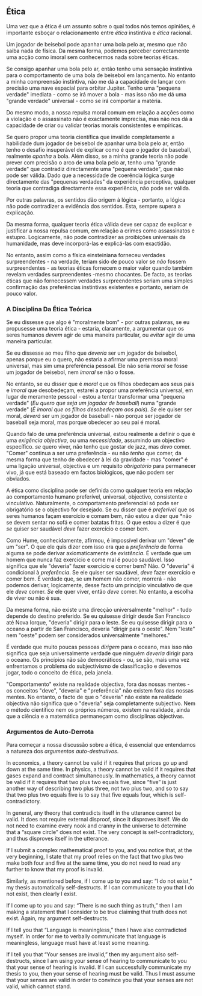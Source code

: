 ## Ética

Uma vez que a ética é um assunto sobre o qual todos nós temos opiniões, é importante esboçar o relacionamento entre *ética* instintiva e *ética* racional.

Um jogador de beisebol pode apanhar uma bola pelo ar, mesmo que não saiba nada de física. Da mesma forma, podemos perceber correctamente uma acção como imoral sem conhecermos nada sobre teorias éticas.

Se consigo apanhar uma bola pelo ar, então tenho uma sensação instintiva para o comportamento de uma bola de beisebol em lançamento. No entanto a minha compreensão instintiva, não me dá a capacidade de lançar com precisão uma nave espacial para orbitar Jupiter. Tenho uma "pequena verdade" imediata - como se irá mover a bola - mas isso não me dá uma "grande verdade" universal - como se irá comportar a matéria.

Do mesmo modo, a nossa repulsa moral comum em relação a acções como a violação e o assassinato não é exactamente imprecisa, mas não nos dá a capacidade de criar ou validar teorias morais consistentes e empíricas.

Se quero propor uma teoria científica que invalide completamente a habilidade dum jogador de beisebol de apanhar uma bola pelo ar, então tenho o desafio insuperável de explicar como é que o jogador de baseball, realmente *apanha* a bola. Além disso, se a minha grande teoria não pode prever com precisão o arco de uma bola pelo ar, tenho uma "grande verdade" que contradiz directamente uma "pequena verdade", que não pode ser válida. Dado que a necessidade de coerência lógica surge directamente das "pequenas verdades" da experiência perceptiva, qualquer teoria que contradiga directamente essa experiência, não pode ser válida.

Por outras palavras, os sentidos dão origem à lógica - portanto, a lógica não pode contradizer a evidência dos sentidos. Esta, sempre supera a explicação.

Da mesma forma, qualquer teoria ética válida deve ser capaz de explicar e justificar a nossa repulsa comum, em relação a crimes como assassinatos e estupro. Logicamente, não pode contradizer as proibições universais da humanidade, mas deve incorporá-las e explicá-las com exactidão.

No entanto, assim como a física einsteiniana forneceu verdades surpreendentes - na verdade, teriam sido de pouco valor se *não* fossem surpreendentes - as teorias éticas fornecem o maior valor quando também revelam verdades surpreendentes -mesmo chocantes. De facto, as teorias éticas que não fornecessem verdades surpreendentes seriam uma simples confirmação das preferências instintivas existentes e portanto, seriam de pouco valor.

### A Disciplina Da Ética Teórica

Se eu dissesse que algo é "moralmente bom" - por outras palavras, se eu propusesse uma teoria ética - estaria, claramente, a argumentar que os seres humanos *devem* agir de uma maneira particular, ou *evitar* agir de uma maneira particular.

Se eu dissesse ao meu filho que *deveria* ser um jogador de beisebol, apenas porque eu o quero, não estaria a afirmar uma premissa moral universal, mas sim uma preferência pessoal. Ele não seria *moral* se fosse um jogador de beisebol, nem *imoral* se não o fosse.

No entanto, se eu disser que é *moral* que os filhos obedeçam aos seus pais e *imoral* que desobedeçam, estarei a propor uma preferência universal, em lugar de meramente pessoal - estou a tentar transformar uma "pequena verdade" (*Eu quero que seja um jogador de baseball*) numa "grande verdade" (*É imoral que os filhos desobedeçam aos pais*). *Se* ele quiser ser moral, *deverá* ser um jogador de baseball - não porque ser jogador de baseball seja moral, mas porque obedecer ao seu pai é moral.

Quando falo de uma preferência universal, estou realmente a definir o que é uma *exigência objectiva*, ou uma *necessidade*, assumindo um objectivo específico. *se* quero viver, não tenho que gostar de jazz, mas *devo* comer. "Comer" continua a ser uma preferência - eu não *tenho* que comer, da mesma forma que tenho de obedecer à lei da gravidade - mas "comer" é uma ligação universal, objectiva e um requisito *obrigatório* para permanecer vivo, já que está baseado em factos biológicos, que não podem ser obviados.

A ética como disciplina pode ser definida como qualquer teoria em relação ao comportamento humano preferível, universal, objectivo, consistente e vinculativo. Naturalmente, o comportamento preferencial só pode ser obrigatório se o objectivo for desejado. Se eu disser que é *preferível* que os seres humanos façam exercício e comam bem, não estou a dizer que *não se devem sentar no sofá e comer batatas fritas. O que estou a dizer é que *se* quiser ser saudável *deve* fazer exercício e comer bem.</p> 

Como Hume, conhecidamente, afirmou, é impossível derivar um "dever" de um "ser". O que ele quis dizer com isso era que a *preferência* de forma alguma se pode derivar axiomaticamente de *existência*. É verdade que um homem que nunca faz exercício e come mal é pouco saudável. Isso significa que ele "deveria" fazer exercício e comer bem? Não. O "deveria" é condicional à *preferência*. Se ele quiser ser saudável, *deve* fazer exercício e comer bem. É verdade que, se um homem não comer, morrerá - não podemos derivar, logicamente, desse facto um princípio vinculativo de que ele *deve* comer. *Se* ele quer viver, então *deve* comer. No entanto, a escolha de viver ou não é sua.

Da mesma forma, não existe uma direcção universalmente "melhor" - tudo depende do destino preferido. Se eu quisesse dirigir desde San Francisco até Nova Iorque, "deveria" dirigir para o leste. Se eu quisesse dirigir para o oceano a partir de San Francisco, deveria "dirigir para o oeste". Nem "leste" nem "oeste" podem ser considerados universalmente "melhores."

É verdade que muito poucas pessoas *dirigem* para o oceano, mas isso não significa que seja universalmente verdade que ninguém *deveria* dirigir para o oceano. Os princípios não são democráticos - ou, se são, mais uma vez enfrentamos o problema do subjectivismo de classificação e devemos jogar, todo o conceito de ética, pela janela.

"Comportamento" existe na realidade objectiva, fora das nossas mentes - os conceitos "deve", "deveria" e "preferência" não existem fora das nossas mentes. No entanto, o facto de que o "deveria" não existe na realidade objectiva não significa que o "deveria" seja completamente subjectivo. Nem o método científico nem os próprios números, existem na realidade, ainda que a ciência e a matemática permaneçam como disciplinas objectivas.

### Argumentos de Auto-Derrota

Para começar a nossa discussão sobre a ética, é essencial que entendamos a natureza dos *argumentos auto-destrutivos*.

In economics, a theory cannot be valid if it requires that prices go up and down at the same time. In physics, a theory cannot be valid if it requires that gases expand and contract simultaneously. In mathematics, a theory cannot be valid if it requires that two plus two equals five, since “five” is just another way of describing two plus three, not two plus two, and so to say that two plus two equals five is to say that five equals four, which is self-contradictory.

In general, any theory that contradicts itself in the utterance cannot be valid. It does not require external disproof, since it disproves itself. We do not need to examine every nook and cranny in the universe to determine that a “square circle” does not exist. The very concept is self-contradictory, and thus disproves itself in the utterance.

If I submit a complex mathematical proof to you, and you notice that, at the very beginning, I state that my proof relies on the fact that two plus two make both four and five at the same time, you do not need to read any further to know that my proof is invalid.

Similarly, as mentioned before, if I come up to you and say: “I do not exist,” my thesis automatically self-destructs. If I can communicate to you that I do not exist, then clearly I exist.

If I come up to you and say: “There is no such thing as truth,” then I am making a statement that I consider to be true claiming that truth does not exist. Again, my argument self-destructs.

If I tell you that “Language is meaningless,” then I have also contradicted myself. In order for me to verbally communicate that language is meaningless, language must have at least some meaning.

If I tell you that “Your senses are invalid,” then my argument also self-destructs, since I am using your sense of hearing to communicate to you that your sense of hearing is invalid. If I can successfully communicate my thesis to you, then your sense of hearing must be valid. Thus I must assume that your senses are valid in order to convince you that your senses are not valid, which cannot stand.